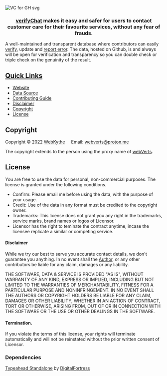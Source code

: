 ![VC for GH svg](https://user-images.githubusercontent.com/100699190/199977684-34227610-3072-4a5b-a71c-ba23b47d5501.png)


<div align="center">
  <h3><a href="https://github.com/webKythe/verifyChat"> verifyChat</a> makes it easy and safer for users to contact customer care for their favourite services, without any fear of frauds.</h3> 
</div>


A well-maintained and transparent database where contributors can easily [verify](https://github.com/webKythe/verifyChat/tree/main/sources), update and [report error](https://github.com/webKythe/verifyChat/issues). The data, hosted on Github, is and always will be open for verification and transparency so you can double check or triple check on the genuinity of the result. 



## <ins>Quick Links</ins>
 * [Website](#)
 * [Data Source](#)
 * [Contributing Guide](#)
 * [Disclaimer]()
 * [Copyright]()
 * [License]()
 


## Copyright


Copyright © 2022 [WebKythe](https://github.com/webKythe) &nbsp;  &nbsp; 
Email: <webverts@proton.me>

The copyright extends to the person using the proxy name of [webVerts](https://github.com/webVerts).



## License

You are free to use the data for personal, non-commercial purposes. The license is granted under the following conditions.

* Confirm: Please email me before using the data, with the purpose of your usage.
* Credit: Use of the data in any format must be credited to the copyright owner.
* Trademarks: This license does not grant you any right in the trademarks, service marks, brand names or logos of Licensor.
* Licensor has the right to teminate the contract anytime, incase the licensee replicate a similar or competing service.


 #### Disclaimer
 While we try our best to serve you accurate contact details, we don't guarantee you anything. In no event shall the [Author](https://github.com/webVerts), or any other contributors be liable for any claim, damages or any liability.
 
 THE SOFTWARE, DATA & SERVICE IS PROVIDED "AS IS", WITHOUT WARRANTY OF ANY KIND, EXPRESS OR
IMPLIED, INCLUDING BUT NOT LIMITED TO THE WARRANTIES OF MERCHANTABILITY,
FITNESS FOR A PARTICULAR PURPOSE AND NONINFRINGEMENT. IN NO EVENT SHALL THE
AUTHORS OR COPYRIGHT HOLDERS BE LIABLE FOR ANY CLAIM, DAMAGES OR OTHER
LIABILITY, WHETHER IN AN ACTION OF CONTRACT, TORT OR OTHERWISE, ARISING FROM,
OUT OF OR IN CONNECTION WITH THE SOFTWARE OR THE USE OR OTHER DEALINGS IN
THE SOFTWARE.

 #### Termination. 
If you violate the terms of this license, your rights will terminate automatically and will not be reinstated without the prior written consent of Licensor. 

### Dependencies

[Typeahead Standalone](https://github.com/digitalfortress-tech/typeahead-standalone) by [DigitalFortress](https://digitalfortress.tech/)


